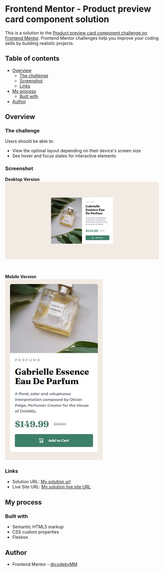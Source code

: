 # Frontend Mentor - Product preview card component solution

This is a solution to the [Product preview card component challenge on Frontend Mentor](https://www.frontendmentor.io/challenges/product-preview-card-component-GO7UmttRfa). Frontend Mentor challenges help you improve your coding skills by building realistic projects. 

## Table of contents

- [Overview](#overview)
  - [The challenge](#the-challenge)
  - [Screenshot](#screenshot)
  - [Links](#links)
- [My process](#my-process)
  - [Built with](#built-with)
- [Author](#author)

## Overview

### The challenge

Users should be able to:

- View the optimal layout depending on their device's screen size
- See hover and focus states for interactive elements

### Screenshot

**Desktop Version** <br>
![](./screenshots/desktop.jpeg)

<br>

**Mobile Version** <br>
![](./screenshots/mobile.jpeg)

### Links

- Solution URL: [My solution url](https://www.frontendmentor.io/solutions/product-preview-card-component-using-html-and-css-DVtPMd_2g7)
- Live Site URL: [My solution live site URL](https://codebymm.github.io/fm_productPreviewComponent/)

## My process

### Built with

- Semantic HTML5 markup
- CSS custom properties
- Flexbox

## Author

- Frontend Mentor - [@codebyMM](https://www.frontendmentor.io/profile/codebyMM)
